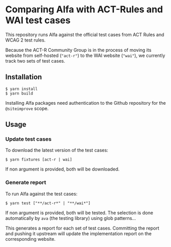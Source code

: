 # Comparing Alfa with ACT-Rules and WAI test cases

This repository runs Alfa against the official test cases from ACT Rules and WCAG 2 test rules.

Because the ACT-R Community Group is in the process of moving its website from self-hosted (`"act-r"`) to the WAI website (`"wai"`), we currently track two sets of test cases. 

## Installation

```shell
$ yarn install
$ yarn build
```

Installing Alfa packages need authentication to the Github repository for the `@siteimprove` scope.

## Usage

### Update test cases

To download the latest version of the test cases:

```shell
$ yarn fixtures [act-r | wai]
```

If non argument is provided, both will be downloaded.

### Generate report

To run Alfa against the test cases:

```shell
$ yarn test ["**/act-r*" | "**/wai*"]
```

If non argument is provided, both will be tested. The selection is done automatically by `ava` (the testing library) using glob patterns… 

This generates a report for each set of test cases. Committing the report and pushing it upstream will update the implementation report on the corresponding website.
